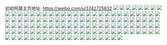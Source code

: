 初初阿晨主页地址: https://weibo.com/u/3742725832 
![](https://wx4.sinaimg.cn/mw2000/df1576c8ly1h8wblbkddjj23402c0x6q.jpg) 
![](https://wx4.sinaimg.cn/mw2000/df1576c8ly1h8wbld40n5j23402c0b2b.jpg) 
![](https://wx4.sinaimg.cn/mw2000/df1576c8ly1h8wbldjaddj21400u0jwg.jpg) 
![](https://wx4.sinaimg.cn/mw2000/df1576c8ly1h8wbleeui2j23402c0hdu.jpg) 
![](https://wx4.sinaimg.cn/mw2000/df1576c8ly1h8wbla540nj21th1bo1ba.jpg) 
![](https://wx4.sinaimg.cn/mw2000/df1576c8ly1h8ondeyli1j21o02801ky.jpg) 
![](https://wx4.sinaimg.cn/mw2000/df1576c8ly1h8ondd1bmrj21j3280u0x.jpg) 
![](https://wx4.sinaimg.cn/mw2000/df1576c8ly1h8ondgqcp3j21o0280qv6.jpg) 
![](https://wx4.sinaimg.cn/mw2000/df1576c8ly1h7990ur4w5j20yi1dmh7l.jpg) 
![](https://wx4.sinaimg.cn/mw2000/df1576c8ly1h4tyimg5vrj21sc2dse83.jpg) 
![](https://wx4.sinaimg.cn/mw2000/df1576c8ly1h4tyip3ofsj21sc2dsx6q.jpg) 
![](https://wx4.sinaimg.cn/mw2000/df1576c8ly1h4tyik2a6kj21sc2dsb2b.jpg) 
![](https://wx4.sinaimg.cn/mw2000/df1576c8ly1h4tyisbiobj21sc2dse83.jpg) 
![](https://wx4.sinaimg.cn/mw2000/df1576c8ly1h3qfxwvmnqj22c02c0kjn.jpg) 
![](https://wx4.sinaimg.cn/mw2000/df1576c8ly1h3qfxy8avuj23402c0hdv.jpg) 
![](https://wx4.sinaimg.cn/mw2000/df1576c8ly1h1jyvtbe6zj22c0340npf.jpg) 
![](https://wx4.sinaimg.cn/mw2000/df1576c8ly1h1jyvrmga3j23402c0kjm.jpg) 
![](https://wx4.sinaimg.cn/mw2000/df1576c8ly1guar91my12j22801o0e82.jpg) 
![](https://wx4.sinaimg.cn/mw2000/df1576c8ly1gsyewf6bxlj22c0340e84.jpg) 
![](https://wx4.sinaimg.cn/mw2000/df1576c8ly1gsyewnb54cj22bc3347wo.jpg) 
![](https://wx4.sinaimg.cn/mw2000/df1576c8ly1gsyewa6v4qj22c0340qv8.jpg) 
![](https://wx4.sinaimg.cn/mw2000/df1576c8ly1gsyewnuy2sj20zj0mtn3t.jpg) 
![](https://wx4.sinaimg.cn/mw2000/df1576c8ly1gsyex0qgwsj23402c0npe.jpg) 
![](https://wx4.sinaimg.cn/mw2000/df1576c8ly1gsyewrd8b4j23402c0kjn.jpg) 
![](https://wx4.sinaimg.cn/mw2000/df1576c8ly1gsyewuri0mj23402c0e83.jpg) 
![](https://wx4.sinaimg.cn/mw2000/df1576c8ly1gsyewxyyjoj23402c0x6q.jpg) 
![](https://wx4.sinaimg.cn/mw2000/df1576c8ly1gsyewyj8u5j20u01404av.jpg) 
![](https://wx4.sinaimg.cn/mw2000/df1576c8ly1gq5o8h28jdj21o0280e86.jpg) 
![](https://wx4.sinaimg.cn/mw2000/df1576c8ly1gpzro43ng3j21o0280hdy.jpg) 
![](https://wx4.sinaimg.cn/mw2000/df1576c8ly1gpzroufdfej21o0280u13.jpg) 
![](https://wx4.sinaimg.cn/mw2000/df1576c8ly1gptzcjlkl8j22c0318npe.jpg) 
![](https://wx4.sinaimg.cn/mw2000/df1576c8ly1gphg3tkr80j21ee27zdxv.jpg) 
![](https://wx4.sinaimg.cn/mw2000/df1576c8ly1gpg4qgsjynj22c03401kx.jpg) 
![](https://wx4.sinaimg.cn/mw2000/df1576c8ly1gpg4qhatcdj22c0340b0a.jpg) 
![](https://wx4.sinaimg.cn/mw2000/df1576c8ly1gpg4qg3tt9j22c0340e81.jpg) 
![](https://wx4.sinaimg.cn/mw2000/df1576c8ly1gpg4qht5n8j22b03141bi.jpg) 
![](https://wx4.sinaimg.cn/mw2000/df1576c8ly1gpbhtjl1rgj23402c0hdw.jpg) 
![](https://wx4.sinaimg.cn/mw2000/df1576c8ly1gpbhtibnu7j23402c0hdv.jpg) 
![](https://wx4.sinaimg.cn/mw2000/df1576c8ly1gpbhtkqlxzj23402c0x6r.jpg) 
![](https://wx4.sinaimg.cn/mw2000/df1576c8ly1gpbhtlu8dnj23402c0qv7.jpg) 
![](https://wx4.sinaimg.cn/mw2000/df1576c8ly1gp0te0gwscj21o0280duc.jpg) 
![](https://wx4.sinaimg.cn/mw2000/df1576c8ly1gp0te0tknlj21o02804e4.jpg) 
![](https://wx4.sinaimg.cn/mw2000/df1576c8ly1gp0te05ktqj21o0280h2h.jpg) 
![](https://wx4.sinaimg.cn/mw2000/df1576c8ly1gp0te13v8uj21o0280kc1.jpg) 
![](https://wx4.sinaimg.cn/mw2000/df1576c8ly1govdqh5wo9j22801o0npd.jpg) 
![](https://wx4.sinaimg.cn/mw2000/df1576c8ly1govdqhut56j22801o0b29.jpg) 
![](https://wx4.sinaimg.cn/mw2000/df1576c8ly1govdqivi9oj22801o0hdt.jpg) 
![](https://wx4.sinaimg.cn/mw2000/df1576c8ly1gorrrw4v7wj23402c0x6r.jpg) 
![](https://wx4.sinaimg.cn/mw2000/df1576c8ly1gorrwh3soij23402c07wl.jpg) 
![](https://wx4.sinaimg.cn/mw2000/df1576c8ly1gorrryky0oj22ds1scqv6.jpg) 
![](https://wx4.sinaimg.cn/mw2000/df1576c8ly1gorrs0ormpj22ds1scb2a.jpg) 
![](https://wx4.sinaimg.cn/mw2000/df1576c8ly1gorrrsylbsj22ds1scx6p.jpg) 
![](https://wx4.sinaimg.cn/mw2000/df1576c8ly1gorrwk8c4yj23402c0hdx.jpg) 
![](https://wx4.sinaimg.cn/mw2000/df1576c8ly1gorrwe3yrrj23402c01l1.jpg) 
![](https://wx4.sinaimg.cn/mw2000/df1576c8ly1go3hq3i1quj22c0340e83.jpg) 
![](https://wx4.sinaimg.cn/mw2000/df1576c8ly1go3hq57szyj22c0340hdu.jpg) 
![](https://wx4.sinaimg.cn/mw2000/df1576c8ly1gnyqkc24ugj21o0280x2k.jpg) 
![](https://wx4.sinaimg.cn/mw2000/df1576c8ly1gnyqkckhg3j21o0280aym.jpg) 
![](https://wx4.sinaimg.cn/mw2000/df1576c8ly1gnyqkbkixwj21o0280aym.jpg) 
![](https://wx4.sinaimg.cn/mw2000/df1576c8ly1gmvrfink17j22801o0u0x.jpg) 
![](https://wx4.sinaimg.cn/mw2000/df1576c8ly1gmvrfjbo06j22801o0qv5.jpg) 
![](https://wx4.sinaimg.cn/mw2000/df1576c8ly1gmvrfk3luzj22801o0x6p.jpg) 
![](https://wx4.sinaimg.cn/mw2000/df1576c8ly1gmvrfhvu5xj22801o01ky.jpg) 
![](https://wx4.sinaimg.cn/mw2000/df1576c8ly1gml6633syzj22801o04qq.jpg) 
![](https://wx4.sinaimg.cn/mw2000/df1576c8ly1gml65zmcmpj22801o0x6p.jpg) 
![](https://wx4.sinaimg.cn/mw2000/df1576c8ly1gml665db60j22801o0npd.jpg) 
![](https://wx4.sinaimg.cn/mw2000/df1576c8ly1gm9omnn0rrj22801o0hdu.jpg) 
![](https://wx4.sinaimg.cn/mw2000/df1576c8ly1gm9omoc628j22801o07wi.jpg) 
![](https://wx4.sinaimg.cn/mw2000/df1576c8ly1gm9ompb79bj22801o04qq.jpg) 
![](https://wx4.sinaimg.cn/mw2000/df1576c8ly1gm9omq0w88j22801o0x6p.jpg) 
![](https://wx4.sinaimg.cn/mw2000/df1576c8ly1gm8dfqx9blj21sc2ds7wh.jpg) 
![](https://wx4.sinaimg.cn/mw2000/df1576c8ly1gly5jm0yn7j21sc2ds4qp.jpg) 
![](https://wx4.sinaimg.cn/mw2000/df1576c8ly1gly5jmvx4ij21sc2ds1ky.jpg) 
![](https://wx4.sinaimg.cn/mw2000/df1576c8ly1gly5jnkytbj21sc2ds7wi.jpg) 
![](https://wx4.sinaimg.cn/mw2000/df1576c8ly1gly5jkjsohj21c92dsh5y.jpg) 
![](https://wx4.sinaimg.cn/mw2000/df1576c8ly1gly5jp5rvcj220730aqv5.jpg) 
![](https://wx4.sinaimg.cn/mw2000/df1576c8ly1gly5jofgqcj21l62dshdt.jpg) 
![](https://wx4.sinaimg.cn/mw2000/df1576c8ly1glvhn177ouj22c0340x6r.jpg) 
![](https://wx4.sinaimg.cn/mw2000/df1576c8ly1glvhn5wteaj23402c0npf.jpg) 
![](https://wx4.sinaimg.cn/mw2000/df1576c8ly1glvhn9e6zej23402c0x6q.jpg) 
![](https://wx4.sinaimg.cn/mw2000/df1576c8ly1glvhndevuhj23402c0kjn.jpg) 
![](https://wx4.sinaimg.cn/mw2000/df1576c8ly1gkybxr9bn8j22801o0b29.jpg) 
![](https://wx4.sinaimg.cn/mw2000/df1576c8ly1gkybxrua94j22801o07wh.jpg) 
![](https://wx4.sinaimg.cn/mw2000/df1576c8ly1gkybxqqjqtj22801o01kx.jpg) 
![](https://wx4.sinaimg.cn/mw2000/df1576c8ly1gkybxsjoiaj22801o01kx.jpg) 
![](https://wx4.sinaimg.cn/mw2000/df1576c8ly1gk9tw9c36sj22c0340kjn.jpg) 
![](https://wx4.sinaimg.cn/mw2000/df1576c8ly1gk9twajftbj2254262e82.jpg) 
![](https://wx4.sinaimg.cn/mw2000/df1576c8ly1gk9twbr6tdj23402c0u0z.jpg) 
![](https://wx4.sinaimg.cn/mw2000/df1576c8ly1gk9twctlfej22c03407wj.jpg) 
![](https://wx4.sinaimg.cn/mw2000/df1576c8ly1ghm81ochk0j22801o0hdt.jpg) 
![](https://wx4.sinaimg.cn/mw2000/df1576c8ly1ghm81ox5qdj22801o0npd.jpg) 
![](https://wx4.sinaimg.cn/mw2000/df1576c8ly1ghm81pbh0lj22801o0x5k.jpg) 
![](https://wx4.sinaimg.cn/mw2000/df1576c8ly1ghm81pss7ej22801o01kx.jpg) 
![](https://wx4.sinaimg.cn/mw2000/df1576c8ly1gh4tgokhhfj23402c04qr.jpg) 
![](https://wx4.sinaimg.cn/mw2000/df1576c8ly1gh4tgpt6vjj23402c07wj.jpg) 
![](https://wx4.sinaimg.cn/mw2000/df1576c8ly1gh4tgrot9pj23402c0qv7.jpg) 
![](https://wx4.sinaimg.cn/mw2000/df1576c8ly1gh4tgnj1ngj23402c0x6r.jpg) 
![](https://wx4.sinaimg.cn/mw2000/df1576c8ly1gg17ko7kraj21uo18g1en.jpg) 
![](https://wx4.sinaimg.cn/mw2000/df1576c8ly1gg17kol1e6j21uo18gne1.jpg) 
![](https://wx4.sinaimg.cn/mw2000/df1576c8ly1gg17kp5do6j21uo18gdy1.jpg) 
![](https://wx4.sinaimg.cn/mw2000/df1576c8ly1gg17kpvspnj21uo18ge81.jpg) 
![](https://wx4.sinaimg.cn/mw2000/df1576c8ly1gfg94gbd8aj20rs334b29.jpg) 
![](https://wx4.sinaimg.cn/mw2000/df1576c8ly1gfg94f9qmpj21o0280qv5.jpg) 
![](https://wx4.sinaimg.cn/mw2000/df1576c8ly1gf6rnif2cij20u01hcwqj.jpg) 
![](https://wx4.sinaimg.cn/mw2000/df1576c8ly1ge9nqlhlthj20rs1qi1kx.jpg) 
![](https://wx4.sinaimg.cn/mw2000/df1576c8ly1ge9nqmc6k6j20rs2231kx.jpg) 
![](https://wx4.sinaimg.cn/mw2000/df1576c8ly1ge9nqmrmqnj216o1ku7sk.jpg) 
![](https://wx4.sinaimg.cn/mw2000/df1576c8ly1gdmf0so2euj21400u07ui.jpg) 
![](https://wx4.sinaimg.cn/mw2000/df1576c8ly1gd0foy1yyrj22801o0kjm.jpg) 
![](https://wx4.sinaimg.cn/mw2000/df1576c8ly1gd0fozw5rtj22801o0npd.jpg) 
![](https://wx4.sinaimg.cn/mw2000/df1576c8ly1gd0fp0ocfgj22801o0npd.jpg) 
![](https://wx4.sinaimg.cn/mw2000/df1576c8ly1gd0fp1xwo3j22801o04qq.jpg) 
![](https://wx4.sinaimg.cn/mw2000/df1576c8ly1gd0fowrnqgj22801o0hdt.jpg) 
![](https://wx4.sinaimg.cn/mw2000/df1576c8ly1gcrc23i462j20rs12j0ze.jpg) 
![](https://wx4.sinaimg.cn/mw2000/df1576c8ly1gcrc247r72j20rs223toc.jpg) 
![](https://wx4.sinaimg.cn/mw2000/df1576c8ly1gcrc2abfnmj222o0yiu0y.jpg) 
![](https://wx4.sinaimg.cn/mw2000/df1576c8ly1gcrc22ygfaj20yi22otg0.jpg) 
![](https://wx4.sinaimg.cn/mw2000/df1576c8ly1gbjqxwwcuuj22801o01kx.jpg) 
![](https://wx4.sinaimg.cn/mw2000/df1576c8ly1gbjqxyw8vkj22801o07ta.jpg) 
![](https://wx4.sinaimg.cn/mw2000/df1576c8ly1gbjqy0zzehj22801o0tvb.jpg) 
![](https://wx4.sinaimg.cn/mw2000/df1576c8ly1gbjqxu8f64j22801o04na.jpg) 
![](https://wx4.sinaimg.cn/mw2000/df1576c8ly1gb2862xrljj21o0280u0y.jpg) 
![](https://wx4.sinaimg.cn/mw2000/df1576c8ly1gb285yct2nj21o0280npe.jpg) 
![](https://wx4.sinaimg.cn/mw2000/df1576c8ly1gavw8i7u1tj20qq06q757.jpg) 
![](https://wx4.sinaimg.cn/mw2000/df1576c8ly1gavw8iits6j20sg0sgjtz.jpg) 
![](https://wx4.sinaimg.cn/mw2000/df1576c8ly1gavw8iswmtj20u00u079q.jpg) 
![](https://wx4.sinaimg.cn/mw2000/df1576c8ly1gavw8j32ljj20gi076dgv.jpg) 
